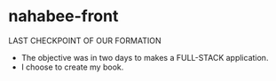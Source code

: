 # nahabee-front

LAST CHECKPOINT OF OUR FORMATION

- The objective was in two days to makes a FULL-STACK application.
- I choose to create my book.

